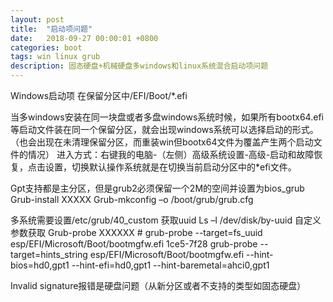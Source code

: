 ```yaml
---
layout: post
title:  "启动项问题"
date:   2018-09-27 00:00:01 +0800
categories: boot
tags: win linux grub
description: 固态硬盘+机械硬盘多windows和linux系统混合启动项问题
---
```


Windows启动项
在保留分区中/EFI/Boot/\*.efi

当多windows安装在同一块盘或者多盘windows系统时候，如果所有bootx64.efi等启动文件装在同一个保留分区，就会出现windows系统可以选择启动的形式。（也会出现在未清理保留分区，而重装win但bootx64文件为覆盖产生两个启动文件的情况）
进入方式：右键我的电脑-（左侧）高级系统设置-高级-启动和故障恢复，点击设置，切换默认操作系统就是在切换当前启动分区中的*efi文件。

Gpt支持都是主分区，但是grub2必须保留一个2M的空间并设置为bios_grub
Grub-install  XXXXX
Grub-mkconfig –o /boot/grub/grub.cfg

多系统需要设置/etc/grub/40_custom
获取uuid
Ls –l /dev/disk/by-uuid
自定义参数获取
Grub-probe XXXXXX
	# grub-probe --target=fs_uuid esp/EFI/Microsoft/Boot/bootmgfw.efi
1ce5-7f28
grub-probe --target=hints_string esp/EFI/Microsoft/Boot/bootmgfw.efi
--hint-bios=hd0,gpt1 --hint-efi=hd0,gpt1 --hint-baremetal=ahci0,gpt1

Invalid signature报错是硬盘问题（从新分区或者不支持的类型如固态硬盘）
